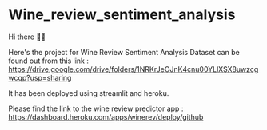 # Wine_review_sentiment_analysis

Hi there 👋🏼

Here's the project for Wine Review Sentiment Analysis
Dataset can be found out from this link : https://drive.google.com/drive/folders/1NRKrJeOJnK4cnu00YLlXSX8uwzcgwcqp?usp=sharing

It has been deployed using streamlit and heroku.

Please find the link to the wine review predictor app : https://dashboard.heroku.com/apps/winerev/deploy/github 
